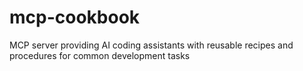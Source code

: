 # mcp-cookbook
MCP server providing AI coding assistants with reusable recipes and procedures for common development tasks
